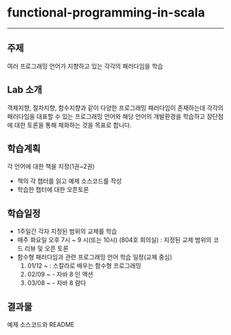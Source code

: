 # functional-programming-in-scala

-----

## 주제
 여러 프로그래밍 언어가 지향하고 있는 각각의 패러다임을 학습

## Lab 소개
 객체지향, 절차지향, 함수지향과 같이 다양한 프로그래밍 패러다임이 존재하는데 각각의 패러다임을 대표할 수 있는 프로그래밍 언어와 해당 언어의 개발환경을 학습하고 장단점에 대한 토론을 통해 체화하는 것을 목표로 합니다.

## 학습계획
각 언어에 대한 책을 지정(1권~2권)
- 책의 각 챕터를 읽고 예제 소스코드를 작성
- 학습한 챕터에 대한 오픈토론

## 학습일정
- 1주일간 각자 지정된 범위의 교제를 학습
- 매주 화요일 오후 7시 ~ 9 시(또는 10시) (804호 회의실) : 지정된 교제 범위의 코드 리뷰 및 오픈 토론
- 함수형 패러다임과 관련 프로그래밍 언어 학습 일정(교제 중심)
  1. 01/12 ~ : 스칼라로 배우는 함수형 프로그래밍 
  2. 02/09 ~ - 자바 8 인 액션
  3. 03/08 ~ - 자바 8 람다

## 결과물
예제 소스코드와 README
